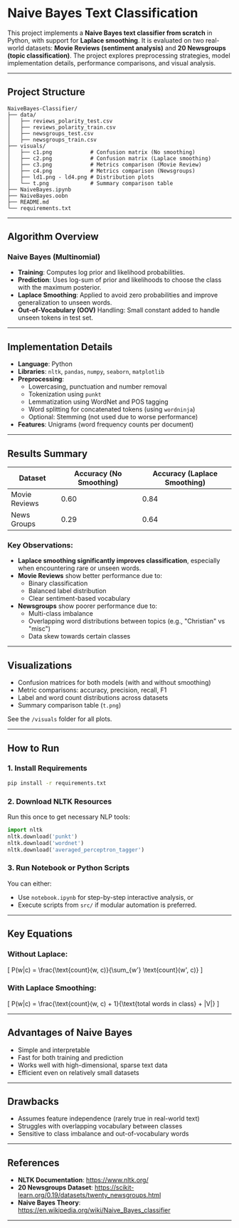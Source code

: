 # Naive Bayes Text Classification

This project implements a **Naive Bayes text classifier from scratch** in Python, with support for **Laplace smoothing**. It is evaluated on two real-world datasets: **Movie Reviews (sentiment analysis)** and **20 Newsgroups (topic classification)**. The project explores preprocessing strategies, model implementation details, performance comparisons, and visual analysis.

---

## Project Structure

```
NaiveBayes-Classifier/
├── data/
│   ├── reviews_polarity_test.csv
│   ├── reviews_polarity_train.csv
│   ├── newsgroups_test.csv
│   ├── newsgroups_train.csv
├── visuals/
│   ├── c1.png            # Confusion matrix (No smoothing)
│   ├── c2.png            # Confusion matrix (Laplace smoothing)
│   ├── c3.png            # Metrics comparison (Movie Review)
│   ├── c4.png            # Metrics comparison (Newsgroups)
│   ├── ld1.png - ld4.png # Distribution plots
│   └── t.png             # Summary comparison table
├── NaiveBayes.ipynb
├── NaiveBayes.oobn
├── README.md
└── requirements.txt
```

---

## Algorithm Overview

### Naive Bayes (Multinomial)

- **Training**: Computes log prior and likelihood probabilities.
- **Prediction**: Uses log-sum of prior and likelihoods to choose the class with the maximum posterior.
- **Laplace Smoothing**: Applied to avoid zero probabilities and improve generalization to unseen words.
- **Out-of-Vocabulary (OOV)** Handling: Small constant added to handle unseen tokens in test set.

---

## Implementation Details

- **Language**: Python
- **Libraries**: `nltk`, `pandas`, `numpy`, `seaborn`, `matplotlib`
- **Preprocessing**:
  - Lowercasing, punctuation and number removal
  - Tokenization using `punkt`
  - Lemmatization using WordNet and POS tagging
  - Word splitting for concatenated tokens (using `wordninja`)
  - Optional: Stemming (not used due to worse performance)
- **Features**: Unigrams (word frequency counts per document)

---

## Results Summary

| Dataset        | Accuracy (No Smoothing) | Accuracy (Laplace Smoothing) |
|----------------|--------------------------|-------------------------------|
| Movie Reviews  | 0.60                     | 0.84                          |
| News Groups    | 0.29                     | 0.64                          |

### Key Observations:
- **Laplace smoothing significantly improves classification**, especially when encountering rare or unseen words.
- **Movie Reviews** show better performance due to:
  - Binary classification
  - Balanced label distribution
  - Clear sentiment-based vocabulary
- **Newsgroups** show poorer performance due to:
  - Multi-class imbalance
  - Overlapping word distributions between topics (e.g., "Christian" vs "misc")
  - Data skew towards certain classes

---

## Visualizations

- Confusion matrices for both models (with and without smoothing)
- Metric comparisons: accuracy, precision, recall, F1
- Label and word count distributions across datasets
- Summary comparison table (`t.png`)

See the `/visuals` folder for all plots.

---

## How to Run

### 1. Install Requirements

```bash
pip install -r requirements.txt
```

### 2. Download NLTK Resources

Run this once to get necessary NLP tools:

```python
import nltk
nltk.download('punkt')
nltk.download('wordnet')
nltk.download('averaged_perceptron_tagger')
```

### 3. Run Notebook or Python Scripts

You can either:
- Use `notebook.ipynb` for step-by-step interactive analysis, or
- Execute scripts from `src/` if modular automation is preferred.

---

## Key Equations

### Without Laplace:

\[
P(w|c) = \frac{\text{count}(w, c)}{\sum_{w'} \text{count}(w', c)}
\]

### With Laplace Smoothing:

\[
P(w|c) = \frac{\text{count}(w, c) + 1}{\text{total words in class} + |V|}
\]

---

## Advantages of Naive Bayes

- Simple and interpretable
- Fast for both training and prediction
- Works well with high-dimensional, sparse text data
- Efficient even on relatively small datasets

---

## Drawbacks

- Assumes feature independence (rarely true in real-world text)
- Struggles with overlapping vocabulary between classes
- Sensitive to class imbalance and out-of-vocabulary words

---

## References

- **NLTK Documentation**: https://www.nltk.org/
- **20 Newsgroups Dataset**: https://scikit-learn.org/0.19/datasets/twenty_newsgroups.html
- **Naive Bayes Theory**: https://en.wikipedia.org/wiki/Naive_Bayes_classifier

---
